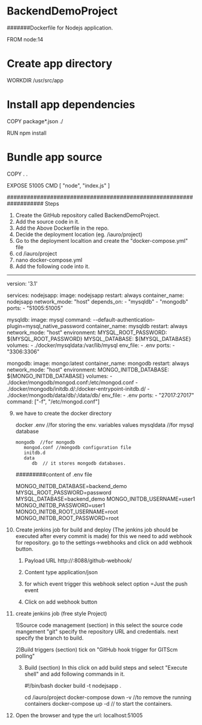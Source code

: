 # BackendDemoProject
#######Dockerfile for Nodejs application.

FROM node:14

# Create app directory
WORKDIR /usr/src/app

# Install app dependencies

COPY package*.json ./

RUN npm install

# Bundle app source
COPY . .

EXPOSE 51005
CMD [ "node", "index.js" ]

###################################################################
Steps
1) Create the GitHub repository called BackendDemoProject.
2) Add the source code in it.
3) Add the Above Dockerfile in the repo.
4) Decide the deployment location (eg. /iauro/project)
5) Go to the deployment localtion and create the "docker-compose.yml" file
6) cd /iauro/project
7) nano docker-compose.yml
8) Add the following code into it.

---

version: '3.1'

services:
  nodejsapp:
    image: nodejsapp
    restart: always
    container_name: nodejsapp
    network_mode: "host"
    depends_on:
      - "mysqldb"
      - "mongodb"
    ports:
      - "51005:51005"

  mysqldb:
    image: mysql
    command: --default-authentication-plugin=mysql_native_password
    container_name: mysqldb
    restart: always
    network_mode: "host"
    environment:
      MYSQL_ROOT_PASSWORD: ${MYSQL_ROOT_PASSWORD}
      MYSQL_DATABASE: ${MYSQL_DATABASE}
    volumes:
      - ./docker/mysqldata:/var/lib/mysql
    env_file:
      - .env
    ports:
      - "3306:3306"

  mongodb:
    image: mongo:latest
    container_name: mongodb
    restart: always
    network_mode: "host"
    environment:
      MONGO_INITDB_DATABASE: ${MONGO_INITDB_DATABASE}
    volumes:
      - ./docker/mongodb/mongod.conf:/etc/mongod.conf
      - ./docker/mongodb/initdb.d/:/docker-entrypoint-initdb.d/
      - ./docker/mongodb/data/db/:/data/db/
    env_file:
      - .env
    ports:
      - "27017:27017"
    command: ["-f", "/etc/mongod.conf"] 

9) we have to create the docker directory

   docker
       .env  //for storing the env. variables values
       mysqldata  //for mysql database
         
       mongodb  //for mongodb
          mongod.conf //mongodb configuration file
          initdb.d
          data
             db  // it stores mongodb databases.

    #########content of .env file
  
    MONGO_INITDB_DATABASE=backend_demo
    MYSQL_ROOT_PASSWORD=password
    MYSQL_DATABASE=backend_demo
    MONGO_INITDB_USERNAME=user1
    MONGO_INITDB_PASSWORD=user1
    MONGO_INITDB_ROOT_USERNAME=root
    MONGO_INITDB_ROOT_PASSWORD=root

10) Create jenkins job for build and deploy 
    (The jenkins job should be executed after every commit is made)
    for this we need to add webhook for repository.
    go to the settings->webhooks and click on add webhook button.
   
    1) Payload URL
       http://<server ip>:8088/github-webhook/
    2) Content type
       application/json

    3) for which event trigger this webhook
       select option =Just the push event

    4) Click on add webhook button 

11) create jenkins job (free style Project)
    
    
    1)Source code management (section)
       in this select the source code mangement "git"
       specify the repository URL and credentials.
      next specify the branch to build.

    2)Build triggers (section)
      tick on "GitHub hook trigger for GITScm polling"
    
    3) Build (section)
       In this click on add build steps and select "Execute shell"
       and add following commands in it.

       #!/bin/bash
       docker build -t nodejsapp .

       cd /iauro/project
       docker-compose down -v  //to remove the running containers
       docker-compose up -d   // to start the containers.

12) Open the browser and type the url: localhost:51005
   

   
